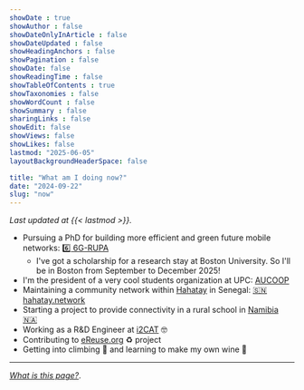 ```yaml
---
showDate : true
showAuthor : false
showDateOnlyInArticle : false
showDateUpdated : false
showHeadingAnchors : false
showPagination : false
showDate: false
showReadingTime : false
showTableOfContents : true
showTaxonomies : false 
showWordCount : false
showSummary : false
sharingLinks : false
showEdit: false
showViews: false
showLikes: false
lastmod: "2025-06-05"
layoutBackgroundHeaderSpace: false

title: "What am I doing now?"
date: "2024-09-22"
slug: "now"
---
```


_Last updated at {{< lastmod >}}._

- Pursuing a PhD for building more efficient and green future mobile networks: [:six: 6G-RUPA](https://6grupa.com)
  - I've got a scholarship for a research stay at Boston University. So I'll be in Boston from September to December 2025!
- I'm the president of a very cool students organization at UPC: [AUCOOP](https://aucoop.upc.edu)
- Maintaining a community network within [Hahatay](https://hahatay.org) in Senegal: [:senegal: hahatay.network](https://hahatay.network)
- Starting a project to provide connectivity in a rural school in [Namibia :namibia:](https://foundawtion.org/archivos/5383)
- Working as a R&D Engineer at [i2CAT](https://i2cat.net) 🤓
- Contributing to [eReuse.org](https://ereuse.org) :recycle: project
- Getting into climbing :climbing: and learning to make my own wine :wine_glass:

---

_[What is this page?][aboutnow]_.

[aboutnow]: https://nownownow.com/about